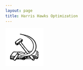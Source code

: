 ```yaml
---
layout: page
title: Harris Hawks Optimization
---
```



![logo](/assets/img/logo.png#pic_center "**404 not found**")